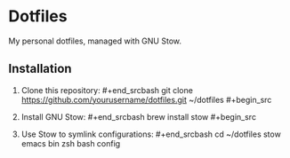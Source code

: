 # Dotfiles

My personal dotfiles, managed with GNU Stow.

## Installation

1. Clone this repository:
   #+end_srcbash
   git clone https://github.com/yourusername/dotfiles.git ~/dotfiles
   #+begin_src 

2. Install GNU Stow:
   #+end_srcbash
   brew install stow
   #+begin_src 

3. Use Stow to symlink configurations:
   #+end_srcbash
   cd ~/dotfiles
   stow emacs bin zsh bash config
